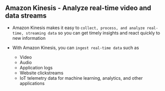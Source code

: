 ## Amazon Kinesis - Analyze real-time video and data streams

- Amazon Kinesis makes it easy to `collect, process, and analyze real-time, streaming data` so you can get timely insights and react quickly to new information

- With Amazon Kinesis, you can `ingest real-time data` such as

  - Video
  - Audio
  - Application logs
  - Website clickstreams
  - IoT telemetry data for machine learning, analytics, and other applications

